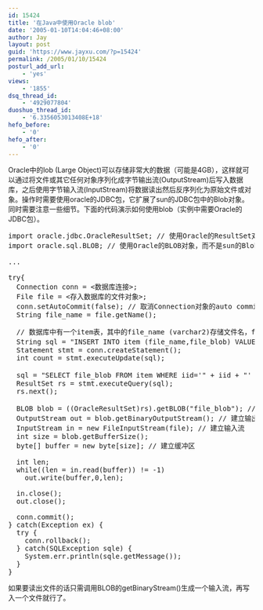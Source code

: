 ```yaml
---
id: 15424
title: '在Java中使用Oracle blob'
date: '2005-01-10T14:04:46+08:00'
author: Jay
layout: post
guid: 'https://www.jayxu.com/?p=15424'
permalink: /2005/01/10/15424
posturl_add_url:
    - 'yes'
views:
    - '1855'
dsq_thread_id:
    - '4929077804'
duoshuo_thread_id:
    - '6.3356053013408E+18'
hefo_before:
    - '0'
hefo_after:
    - '0'
---
```


<!-- wp:paragraph -->
<p>Oracle中的lob (Large Object)可以存储非常大的数据（可能是4GB），这样就可以通过将文件或其它任何对象序列化成字节输出流(OutputStream)后写入数据库，之后使用字节输入流(InputStream)将数据读出然后反序列化为原始文件或对象。操作时需要使用oracle的JDBC包，它扩展了sun的JDBC包中的Blob对象。同时需要注意一些细节。下面的代码演示如何使用blob（实例中需要Oracle的JDBC包）。</p>
<!-- /wp:paragraph -->

<!-- wp:enlighter/codeblock -->
<pre class="EnlighterJSRAW" data-enlighter-language="generic" data-enlighter-theme="" data-enlighter-highlight="" data-enlighter-linenumbers="" data-enlighter-lineoffset="" data-enlighter-title="" data-enlighter-group="">import oracle.jdbc.OracleResultSet; // 使用Oracle的ResultSet对象
import oracle.sql.BLOB; // 使用Oracle的BLOB对象，而不是sun的Blob

...

try{
  Connection conn = &lt;数据库连接>;
  File file = &lt;存入数据库的文件对象>;
  conn.setAutoCommit(false); // 取消Connection对象的auto commit属性
  String file_name = file.getName();

  // 数据库中有一个item表，其中的file_name (varchar2)存储文件名，file_blob (blob)存储文件对象
  String sql = "INSERT INTO item (file_name,file_blob) VALUES ('" + file_name + "',EMPTY_BLOB())"; // 使用“EMPTY_BLOB()“成生一个空blob
  Statement stmt = conn.createStatement();
  int count = stmt.executeUpdate(sql);
  
  sql = "SELECT file_blob FROM item WHERE iid='" + iid + "' FOR UPDATE"; // 使用“FOR UPDATE”得到表的写锁
  ResultSet rs = stmt.executeQuery(sql);
  rs.next();

  BLOB blob = ((OracleResultSet)rs).getBLOB("file_blob"); // 得到BLOB对象
  OutputStream out = blob.getBinaryOutputStream(); // 建立输出流
  InputStream in = new FileInputStream(file); // 建立输入流
  int size = blob.getBufferSize();
  byte[] buffer = new byte[size]; // 建立缓冲区

  int len;
  while((len = in.read(buffer)) != -1)
    out.write(buffer,0,len);

  in.close();
  out.close();

  conn.commit();
} catch(Exception ex) {
  try {
    conn.rollback();
  } catch(SQLException sqle) {
    System.err.println(sqle.getMessage());
  }
}
</pre>
<!-- /wp:enlighter/codeblock -->

<!-- wp:paragraph -->
<p>如果要读出文件的话只需调用BLOB的getBinaryStream()生成一个输入流，再写入一个文件就行了。</p>
<!-- /wp:paragraph -->